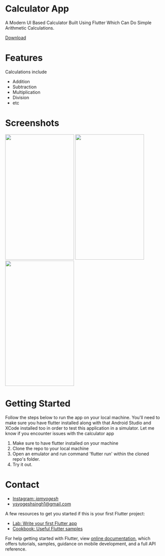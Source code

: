# Calculator App

A Modern UI Based Calculator Built Using Flutter Which Can Do Simple Arithmetic Calculations.

<a href="https://play.google.com/store/apps/details?id=com.technoyogesh.calculator"> Download </a>

# Features

Calculations include
- Addition
- Subtraction
- Multiplication
- Division
- etc

# Screenshots

<p float="left">
<img src="https://user-images.githubusercontent.com/48918543/121248598-3d712280-c8c1-11eb-8f90-a85720ab41a7.png" data-canonical-src="https://gyazo.com/eb5c5741b6a9a16c692170a41a49c858.png" width="220" height="400" />
  

<img src="https://user-images.githubusercontent.com/48918543/121248605-4104a980-c8c1-11eb-8b2a-b2f11558cea5.png" data-canonical-src="https://gyazo.com/eb5c5741b6a9a16c692170a41a49c858.png" width="220" height="400" />
     

<img src="https://user-images.githubusercontent.com/48918543/121248609-42ce6d00-c8c1-11eb-9832-c13282ac9bce.png" data-canonical-src="https://gyazo.com/eb5c5741b6a9a16c692170a41a49c858.png" width="220" height="400" />
  
</p>

# Getting Started

Follow the steps below to run the app on your local machine. You'll need to make sure you have flutter installed along with that Android Studio and XCode installed too in order to test this application in a simulator. Let me know if you encounter issues with the calculator app

1. Make sure to have flutter installed on your machine
2. Clone the repo to your local machine
3. Open an emulator and run command 'flutter run' <Without quotes> within the cloned repo's folder.
4. Try it out.

# Contact

 - <a href="https://instagram.com/_iamyogesh_"> Instagram: _iamyogesh_ </a>
 - ysyogeshsingh1@gmail.com


A few resources to get you started if this is your first Flutter project:

- [Lab: Write your first Flutter app](https://flutter.dev/docs/get-started/codelab)
- [Cookbook: Useful Flutter samples](https://flutter.dev/docs/cookbook)

For help getting started with Flutter, view
[online documentation](https://flutter.dev/docs), which offers tutorials,
samples, guidance on mobile development, and a full API reference.
